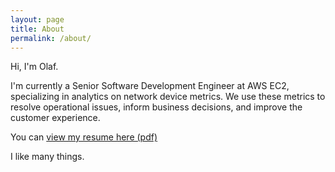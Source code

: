 ```yaml
---
layout: page
title: About
permalink: /about/
---
```


Hi, I'm Olaf.

I'm currently a Senior Software Development Engineer at AWS EC2, specializing in analytics on network device metrics.
We use these metrics to resolve operational issues, inform business decisions, and improve the customer experience. 

You can [view my resume here (pdf)](https://media.githubusercontent.com/media/olafgrette/resume/refs/heads/main/historical_pdfs/2025-07-09_olaf_grette_resume.pdf)

I like many things.

